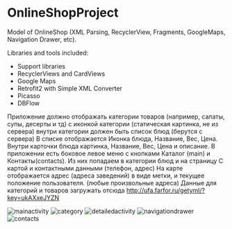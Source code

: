# OnlineShopProject
Model of OnlineShop (XML Parsing, RecyclerView, Fragments, GoogleMaps, Navigation Drawer, etc). 

Libraries and tools included:

- Support libraries
- RecyclerViews and CardViews
- Google Maps
- Retrofit2 with Simple XML Converter
- Picasso
- DBFlow 


Приложение должно отображать категории товаров (например, салаты, супы, десерты и тд) с иконкой категории (статическая картинка, не из сервера) внутри категории должен быть список блюд (берутся с сервера) В списке отображается Иконка блюда, Название, Вес, Цена. Внутри карточки блюда картинка, Название, Вес, Цена и описание. В приложении есть боковое левое меню с кнопками Каталог (main) и Контакты(contacts). Из них попадаем в категории блюд и на страницу С картой и контактными данными (телефон, адрес) На карте отображается адрес (адреса заведений) в виде метки, и текущее положение пользователя. (любые произвольные адреса) Данные для категорий и товаров загружать отсюда http://ufa.farfor.ru/getyml/?key=ukAXxeJYZN

![mainactivity](https://cloud.githubusercontent.com/assets/20554467/18092157/e787bec0-6ed3-11e6-804a-c93bfabab2c7.png)
![category](https://cloud.githubusercontent.com/assets/20554467/18092155/e777530a-6ed3-11e6-973c-761e250f830d.png)
![detailedactivity](https://cloud.githubusercontent.com/assets/20554467/18092154/e76cc76e-6ed3-11e6-8ab9-6d7080961754.png)
![navigationdrawer](https://cloud.githubusercontent.com/assets/20554467/18092153/e73d386e-6ed3-11e6-97f4-f356eb58d254.png)
![contacts](https://cloud.githubusercontent.com/assets/20554467/18092156/e77f182e-6ed3-11e6-886b-3c47b472f484.png)

